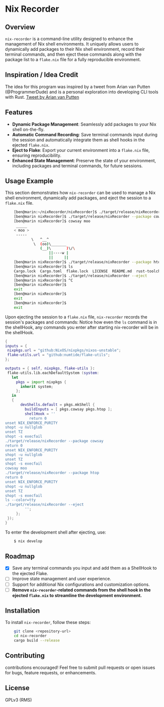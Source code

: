 # Nix Recorder

## Overview
`nix-recorder` is a command-line utility designed to enhance the management of Nix shell environments. It uniquely allows users to dynamically add packages to their Nix shell environment, record their terminal commands, and then eject these commands along with the package list to a `flake.nix` file for a fully reproducible environment.

## Inspiration / Idea Credit
The idea for this program was inspired by a tweet from Arian van Putten (@ProgrammerDude) and is a personal exploration into developing CLI tools with Rust. [Tweet by Arian van Putten](https://twitter.com/ProgrammerDude/status/1754200297675554941)

## Features
- **Dynamic Package Management**: Seamlessly add packages to your Nix shell on-the-fly.
- **Automatic Command Recording**: Save terminal commands input during the session and automatically integrate them as shell hooks in the ejected `flake.nix`.
- **Eject to Flake**: Export your current environment into a `flake.nix` file, ensuring reproducibility.
- **Enhanced State Management**: Preserve the state of your environment, including packages and terminal commands, for future sessions.

## Usage Example
This section demonstrates how `nix-recorder` can be used to manage a Nix shell environment, dynamically add packages, and eject the session to a `flake.nix` file.

```bash
    [ben@marin:~/nixRecorder/nixRecorder]$ ./target/release/nixRecorder --start
    [ben@marin nixRecorder]$ ./target/release/nixRecorder --package cowsay
    [ben@marin nixRecorder]$ cowsay moo
     _____
    < moo >
     -----
            \   ^__^
             \  (oo)\_______
                (__)\       )\/\
                    ||----w |
                    ||     ||
    [ben@marin nixRecorder]$ ./target/release/nixRecorder --package htop
    [ben@marin nixRecorder]$ ls
    Cargo.lock  Cargo.toml  flake.lock  LICENSE  README.md  rust-toolchain  scripts  shell.nix  src  target
    [ben@marin nixRecorder]$ ./target/release/nixRecorder --eject
    [ben@marin nixRecorder]$ ^C
    [ben@marin nixRecorder]$
    exit
    [ben@marin nixRecorder]$
    exit
    [ben@marin nixRecorder]$
    exit

```

Upon ejecting the session to a `flake.nix` file, `nix-recorder` records the session's packages and commands:
Notice how even the `ls` command is in the shellHook, any commands you enter after starting nix-recorder will be in the shellHook.

   ```nix
{
  inputs = {
    nixpkgs.url = "github:NixOS/nixpkgs/nixos-unstable";
    flake-utils.url = "github:numtide/flake-utils";
  };

  outputs = { self, nixpkgs, flake-utils }:
    flake-utils.lib.eachDefaultSystem (system:
      let
        pkgs = import nixpkgs {
          inherit system;
        };
      in
      {
          devShells.default = pkgs.mkShell {
            buildInputs = [ pkgs.cowsay pkgs.htop ];
            shellHook = ''
              return 0
unset NIX_ENFORCE_PURITY
shopt -u nullglob
unset TZ
shopt -s execfail
./target/release/nixRecorder --package cowsay
return 0
unset NIX_ENFORCE_PURITY
shopt -u nullglob
unset TZ
shopt -s execfail
cowsay moo
./target/release/nixRecorder --package htop
return 0
unset NIX_ENFORCE_PURITY
shopt -u nullglob
unset TZ
shopt -s execfail
ls --color=tty
./target/release/nixRecorder --eject
            '';
        };
    });
}
```

To enter the development shell after ejecting, use:

```bash
    $ nix develop
```

## Roadmap
- [x] Save any terminal commands you input and add them as a ShellHook to the ejected Flake.
- [ ] Improve state management and user experience.
- [ ] Support for additional Nix configurations and customization options.
- [ ] **Remove `nix-recorder`-related commands from the shell hook in the ejected `flake.nix` to streamline the development environment.**

## Installation
To install `nix-recorder`, follow these steps:

```bash
    git clone <repository-url>
    cd nix-recorder
    cargo build --release
```
## Contributing 
contributions encouraged! Feel free to submit pull requests or open issues for bugs, feature requests, or enhancements.

## License
GPLv3 (RMS)


